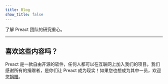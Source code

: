 ```yaml
---
title: Blog
show_title: false
---
```


了解 Preact 团队的研究重心。

<div><blog-overview></blog-overview></div>

<div>
  <hr />
  <h2>喜欢这些内容吗？</h2>
  <p>
    Preact 是一款自由开源的软件，任何人都可以在互联网上加入我们的项目。我们感谢所有的捐赠者，是你们让 Preact 成为现实！如果您也想成为其中一员，欢迎您<a href="https://opencollective.com/preact">捐赠</a>。
  </p>
</div>
